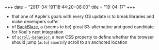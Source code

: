 +++
date = "2017-04-19T18:44:20+08:00"
title = "19-04-17"
+++

* that one of Apple's goals with every OS update is to break libraries and make developers suffer
* of [BackBlaze](https://www.backblaze.com), a (seems to be) great S3-alternative and good candidate for Koel's next integration
* of [`scroll-behavior`](https://css-tricks.com/almanac/properties/s/scroll-behavior/), a new CSS property to define whether the browser should jump (`auto`) `smooth`ly scroll to an anchored location
